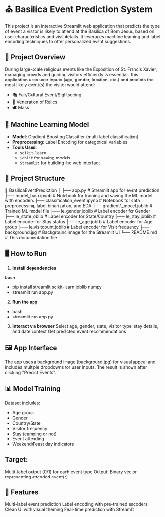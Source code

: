 # ⛪ Basilica Event Prediction System

This project is an interactive Streamlit web application that predicts the type of event a visitor is likely to attend at the Basilica of Bom Jesus, based on user characteristics and visit details. It leverages machine learning and label encoding techniques to offer personalized event suggestions.

## 📌 Project Overview

During large-scale religious events like the Exposition of St. Francis Xavier, managing crowds and guiding visitors efficiently is essential. This application uses user inputs (age, gender, location, etc.) and predicts the most likely event(s) the visitor would attend:

- 🎭 Fair/Cultural Event/Sightseeing
- 🙏 Veneration of Relics
- 🕊️ Mass

## 🧠 Machine Learning Model

- **Model**: Gradient Boosting Classifier (multi-label classification)
- **Preprocessing**: Label Encoding for categorical variables
- **Tools Used**:
  - `scikit-learn`
  - `joblib` for saving models
  - `Streamlit` for building the web interface

## 📁 Project Structure

📂 BasilicaEventPrediction
│
├── app.py # Streamlit app for event prediction
├── model_train.ipynb # Notebook for training and saving the ML model with encoders
├── classification_event.ipynb # Notebook for data preprocessing, label binarization, and EDA
├── gradient1_model.joblib # Trained ML model file
├── le_gender.joblib # Label encoder for Gender
├── le_state.joblib # Label encoder for State/Country
├── le_stay.joblib # Label encoder for Stay status
├── le_age.joblib # Label encoder for Age group
├── le_visitcount.joblib # Label encoder for Visit frequency
├── background.jpg # Background image for the Streamlit UI
└── README.md # This documentation file


## 🖥️ How to Run

1. **Install dependencies**

bash
- pip install streamlit scikit-learn joblib numpy
- streamlit run app.py

2. **Run the app**
- bash
- streamlit run app.py

3. **Interact via browser**
Select age, gender, state, visitor type, stay details, and date context
Get predicted event recommendations

## 🖼️ App Interface
The app uses a background image (background.jpg) for visual appeal and includes multiple dropdowns for user inputs. The result is shown after clicking "Predict Events".

## 📊 Model Training
Dataset includes:
- Age group
- Gender
- Country/State
- Visitor frequency
- Stay (camping or not)
- Event attending
- Weekend/Feast day indicators

## Target:
Multi-label output (0/1) for each event type
Output: Binary vector representing attended event(s)

## 🚀 Features
Multi-label event prediction
Label encoding with pre-trained encoders
Clean UI with visual theming
Real-time prediction with Streamlit


